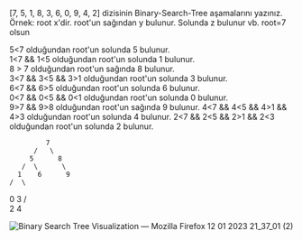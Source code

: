
[7, 5, 1, 8, 3, 6, 0, 9, 4, 2] dizisinin Binary-Search-Tree aşamalarını yazınız.
Örnek: root x'dir. root'un sağından y bulunur. Solunda z bulunur vb.
root=7 olsun

5<7               olduğundan root'un solunda 5 bulunur.                                          
1<7 && 1<5                 olduğundan root'un solunda 1 bulunur.                                
8 > 7                      olduğundan root'un sağında 8 bulunur.                            
3<7 && 3<5 && 3>1          olduğundan root'un solunda 3 bulunur.      
6<7 && 6>5                 olduğundan root'un solunda 6 bulunur.  
0<7 && 0<5 && 0<1          olduğundan root'un solunda 0 bulunur.  
9>7 && 9>8                 olduğundan root'un sağında 9 bulunur.
4<7 && 4<5 && 4>1 && 4>3   olduğundan root'un solunda 4 bulunur.
2<7 && 2<5 && 2>1 && 2<3   olduğundan root'un solunda 2 bulunur.  

             7
          /   \     
         5      8   
       /  \      \
      1    6      9
    /  \
   0    3
       /  \
      2    4  
                    
![Binary Search Tree Visualization — Mozilla Firefox 12 01 2023 21_37_01 (2)](https://user-images.githubusercontent.com/81915186/212164448-21c2047b-d9bf-4a89-bf68-435a30196cdc.png)                         
                         
                                                                       
